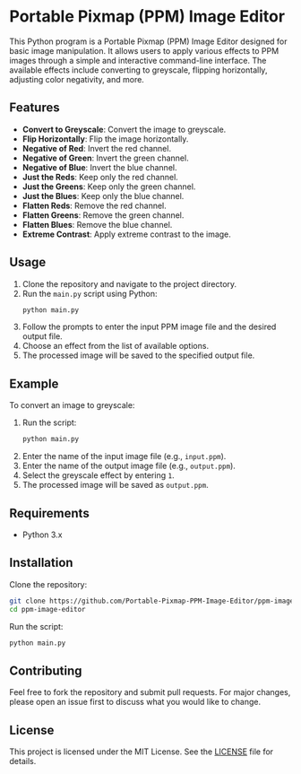 # Portable Pixmap (PPM) Image Editor

This Python program is a Portable Pixmap (PPM) Image Editor designed for basic image manipulation. It allows users to apply various effects to PPM images through a simple and interactive command-line interface. The available effects include converting to greyscale, flipping horizontally, adjusting color negativity, and more.

## Features

- **Convert to Greyscale**: Convert the image to greyscale.
- **Flip Horizontally**: Flip the image horizontally.
- **Negative of Red**: Invert the red channel.
- **Negative of Green**: Invert the green channel.
- **Negative of Blue**: Invert the blue channel.
- **Just the Reds**: Keep only the red channel.
- **Just the Greens**: Keep only the green channel.
- **Just the Blues**: Keep only the blue channel.
- **Flatten Reds**: Remove the red channel.
- **Flatten Greens**: Remove the green channel.
- **Flatten Blues**: Remove the blue channel.
- **Extreme Contrast**: Apply extreme contrast to the image.

## Usage

1. Clone the repository and navigate to the project directory.
2. Run the `main.py` script using Python:
   ```bash
   python main.py
   ```
3. Follow the prompts to enter the input PPM image file and the desired output file.
4. Choose an effect from the list of available options.
5. The processed image will be saved to the specified output file.

## Example

To convert an image to greyscale:

1. Run the script:
   ```bash
   python main.py
   ```
2. Enter the name of the input image file (e.g., `input.ppm`).
3. Enter the name of the output image file (e.g., `output.ppm`).
4. Select the greyscale effect by entering `1`.
5. The processed image will be saved as `output.ppm`.

## Requirements

- Python 3.x

## Installation

Clone the repository:

```bash
git clone https://github.com/Portable-Pixmap-PPM-Image-Editor/ppm-image-editor.git
cd ppm-image-editor
```

Run the script:

```bash
python main.py
```

## Contributing

Feel free to fork the repository and submit pull requests. For major changes, please open an issue first to discuss what you would like to change.

## License

This project is licensed under the MIT License. See the [LICENSE](LICENSE) file for details.

